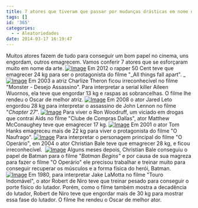 ```yaml
---
title: 7 atores que tiveram que passar por mudanças drásticas em nome da arte.
tags: []
id: '365'
categories:
  - - Aleatoriedades
date: 2014-03-17 16:19:47
---
```


Muitos atores fazem de tudo para conseguir um bom papel no cinema, uns engordam, outros emagrecem. Vamos conferir 7 atores que se esforçaram muito em nome da arte. [![Image](http://162.243.62.160/wp-content/uploads/2014/03/50-cent-body-transformation.jpg?w=650)](http://162.243.62.160/wp-content/uploads/2014/03/50-cent-body-transformation.jpg) Em 2012 o rapper 50 Cent teve que emagrecer 24 kg para ser o protagonista do filme "_All things fall apart". _ [![Image](http://162.243.62.160/wp-content/uploads/2014/03/charlize-theron-hot-monster-comparison1.jpg?w=650)](http://162.243.62.160/wp-content/uploads/2014/03/charlize-theron-hot-monster-comparison1.jpg) Em 2003 a atriz Charlize Theron ficou irreconhecível no filme "Monster - Desejo Assassino". Para interpretar a serial killer Aileen Wuornos, ela teve que engordar 13 kg e raspas as sobrancelhas. O filme lhe rendeu o Oscar de melhor atriz.  [![Image](http://162.243.62.160/wp-content/uploads/2014/03/jared-jared-leto-21276309-1910-2560.jpg?w=650)](http://162.243.62.160/wp-content/uploads/2014/03/jared-jared-leto-21276309-1910-2560.jpg) Em 2008 o ator Jared Leto engordou 28 kg para interpretar o assassino de John Lennon no filme "_Chapter 27_". [![Image](http://162.243.62.160/wp-content/uploads/2014/03/matthew_mcconaughey_dallas_buyers_club_movie_transformations.jpg?w=650)](http://162.243.62.160/wp-content/uploads/2014/03/matthew_mcconaughey_dallas_buyers_club_movie_transformations.jpg) Para viver o Ron Woodruff, um viciado em drogas que contrai Aids no filme "Clube de Compras Dallas", ator Matthew McConaughey teve que emagrecer 17 kg.  [![Image](http://162.243.62.160/wp-content/uploads/2014/03/tom-hanks-mudanca-filme-o-naufrago.jpg?w=650)](http://162.243.62.160/wp-content/uploads/2014/03/tom-hanks-mudanca-filme-o-naufrago.jpg) Em 2001 o ator Tom Hanks emagreceu mais de 22 kg para viver o protagonista do filme "O Naufrago". [![Image](http://162.243.62.160/wp-content/uploads/2014/03/christian-bale.jpg?w=650)](http://162.243.62.160/wp-content/uploads/2014/03/christian-bale.jpg) Para interpretar o personagem principal do filme "O Operário", em 2004 o ator Christian Bale teve que emagrecer 28 kg, e ficou irreconhecível.   [![Image](http://162.243.62.160/wp-content/uploads/2014/03/christianbalebatmanworkout1.jpg?w=650)](http://162.243.62.160/wp-content/uploads/2014/03/christianbalebatmanworkout1.jpg) Alguns meses depois, Christian Bale conseguiu o papel de Batman para o filme "_Batman Begins"_ e por causa de sua magreza para fazer o filme "O Operário" ele precisou trabalhar e treinar muito para conseguir recuperar os músculos e a forma física do herói, Batman.  [![Image](http://162.243.62.160/wp-content/uploads/2014/03/de-niro-001.jpg?w=650)](http://162.243.62.160/wp-content/uploads/2014/03/de-niro-001.jpg) Em 1980, para interpretar Jake LaMotta no filme "Touro Indomável", o ator Robert de Niro teve que treinar pesado para conseguir o porte físico do lutador. Porém, como o filme também mostra a decadência do lutador, Robert de Niro teve que engordar mais de 30 kg para mostrar essa fase do lutador. O filme lhe rendeu o Oscar de melhor ator.